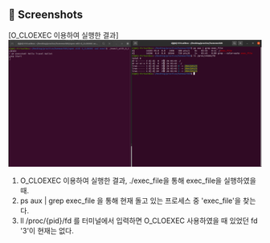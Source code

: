 ## :camera_flash: Screenshots

[O_CLOEXEC 이용하여 실행한 결과]
<img src="screenshot.png" width="1024">
  
1. O_CLOEXEC 이용하여 실행한 결과, ./exec_file을 통해 exec_file을 실행하였을 때. 
2. ps aux | grep exec_file 을 통해 현재 돌고 있는 프로세스 중 'exec_file'을 찾는다.
3. ll /proc/{pid}/fd 를 터미널에서 입력하면 O_CLOEXEC 사용하였을 때 있었던 fd '3'이 현재는 없다.
